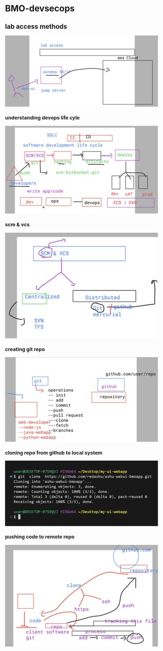 # BMO-devsecops

## lab access methods

<img src="lab1.png">

### understanding devops life cyle 

<img src="devops1.png">

### scm & vcs 

<img src="scm1.png">

### creating git repo

<img src="scm2.png">

### cloning repo from github to local system 

<img src="clone.png">

### pushing code to remote repo 

<img src="push.png">


